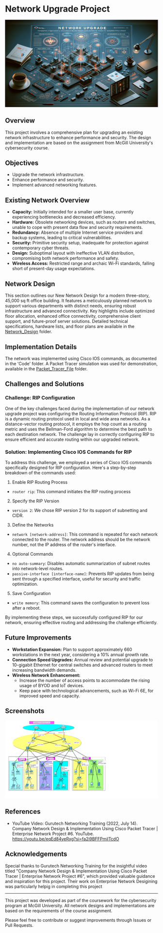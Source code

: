 # Network Upgrade Project
<img src="Image_Files/network_upgrade_featured_image.png" width="711">

## Overview
This project involves a comprehensive plan for upgrading an existing network infrastructure to enhance performance and security. The design and implementation are based on the assignment from McGill University's cybersecurity course.

## Objectives
- Upgrade the network infrastructure.
- Enhance performance and security.
- Implement advanced networking features.

## Existing Network Overview

- **Capacity:** Initially intended for a smaller user base, currently experiencing bottlenecks and decreased efficiency.
- **Hardware:** Obsolete networking devices, such as routers and switches, unable to cope with present data flow and security requirements.
- **Redundancy:** Absence of multiple Internet service providers and backup systems, leading to critical vulnerabilities.
- **Security:** Primitive security setup, inadequate for protection against contemporary cyber threats.
- **Design:** Suboptimal layout with ineffective VLAN distribution, compromising both network performance and safety.
- **Wireless Access:** Restricted range and archaic Wi-Fi standards, falling short of present-day usage expectations.

## Network Design

This section outlines our New Network Design for a modern three-story, 45,000 sq ft office building. It features a meticulously planned network to support various departments with distinct needs, ensuring robust infrastructure and advanced connectivity. Key highlights include optimized floor allocation, enhanced office connectivity, comprehensive client support, and future-proof server solutions. Detailed technical specifications, hardware lists, and floor plans are available in the [Network_Design](https://github.com/ryobravo8/network-upgrade-project/tree/main/Network_Design) folder.

## Implementation Details
The network was implemented using Cisco IOS commands, as documented in the 'Code' folder. A Packet Tracer simulation was used for demonstration, available in the [Packet_Tracer_File](https://github.com/ryobravo8/network-upgrade-project/tree/main/Pacekt_Tracer_file) folder.

## Challenges and Solutions
### Challenge: RIP Configuration

One of the key challenges faced during the implementation of our network upgrade project was configuring the Routing Information Protocol (RIP). RIP is a dynamic routing protocol used in local and wide area networks. As a distance-vector routing protocol, it employs the hop count as a routing metric and uses the Bellman-Ford algorithm to determine the best path to each destination network. The challenge lay in correctly configuring RIP to ensure efficient and accurate routing within our upgraded network.

### Solution: Implementing Cisco IOS Commands for RIP

To address this challenge, we employed a series of Cisco IOS commands specifically designed for RIP configuration. Here's a step-by-step breakdown of the commands used:
1. Enable RIP Routing Process
  - `router rip`: This command initiates the RIP routing process
2. Specify the RIP Version
  - `version 2`: We chose RIP version 2 for its support of subnetting and CIDR.
3. Define the Networks
  - `network [network-address]`: This command is repeated for each network connected to the router. The network address should be the network number, not the IP address of the router's interface.
4. Optional Commands
  - `no auto-summary`: Disables automatic summarization of subnet routes into network-level routes.
  - `passive-interface [interface-name]`: Prevents RIP updates from being sent through a specified interface, useful for security and traffic optimization.
5. Save Configuration
  - `write memory`: This command saves the configuration to prevent loss after a reboot.

By implementing these steps, we successfully configured RIP for our network, ensuring effective routing and addressing the challenge efficiently.

## Future Improvements
  - **Workstation Expansion:** Plan to support approximately 660 workstations in the next year, considering a 10% annual growth rate.
  - **Connection Speed Upgrades:** Annual review and potential upgrade to 10-gigabit Ethernet for central switches and advanced routers to meet increasing bandwidth demands.
  - **Wireless Network Enhancement:**
    - Increase the number of access points to accommodate the rising usage of BYOD and IoT devices.
    - Keep pace with technological advancements, such as Wi-Fi 6E, for improved speed and capacity.

## Screenshots
![Packet Tracer Diagram](Topology_Files/network_upgrade.png)

## References
- YouTube Video: Gurutech Networking Training (2022, July 14). Company Network Design & Implementation Using Cisco Packet Tracer | Enterprise Network Project #6. YouTube. https://youtu.be/eqEd84yeRxg?si=fa2i9BFFPmilTcdO

## Acknowledgements
Special thanks to Gurutech Networking Training for the insightful video titled "Company Network Design & Implementation Using Cisco Packet Tracer | Enterprise Network Project #6", which provided valuable guidance and inspiration for this project. Their work on Enterprise Network Desigining was particularly helpig in completing this project


---

This project was developed as part of the coursework for the cybersecurity program at McGill University. All network designs and implementations are based on the requirements of the course assignment.

Please feel free to contribute or suggest improvements through Issues or Pull Requests.
